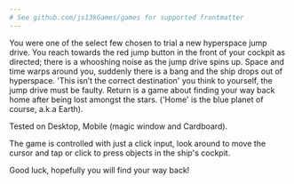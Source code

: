 ```yaml
---
# See github.com/js13kGames/games for supported frontmatter
---
```

You were one of the select few chosen to trial a new hyperspace jump drive. You reach towards the red jump button in the front of your cockpit as directed; there is a whooshing noise as the jump drive spins up. Space and time warps around you, suddenly there is a bang and the ship drops out of hyperspace. 'This isn’t the correct destination' you think to yourself, the jump drive must be faulty. Return is a game about finding your way back home after being lost amongst the stars. ('Home' is the blue planet of course, a.k.a Earth).

Tested on Desktop, Mobile (magic window and Cardboard).

The game is controlled with just a click input, look around to move the cursor and tap or click to press objects in the ship's cockpit.

Good luck, hopefully you will find your way back!